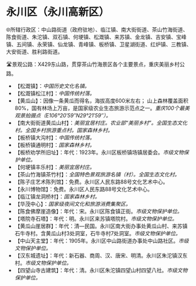 # 永川区（永川高新区）
🌐所辖行政区：中山路街道（政府驻地）、临江镇、南大街街道、茶山竹海街道、陈食街道、朱沱镇、双石镇、何埂镇、松溉镇、来苏镇、金龙镇、吉安镇、宝峰镇、五间镇、永荣镇、仙龙镇、青峰镇、板桥镇、卫星湖街道、红炉镇、三教镇、大安街道、胜利路街道。  
  
🛣️景观公路：X429东山路，贯穿茶山竹海景区各个主要景点，重庆美丽乡村公路。  
  
* 【松溉镇】：*中国历史文化名镇。*
* 【松溉镇松江村】：*中国传统村落。*
* 【黄瓜山】：因像一条黄瓜而得名，海拔高度600米左右； 山上森林覆盖面积80%，国有林场上万亩，是国家级农业生态旅游示范点之一。*重庆100个最美观景拍摄点（E106°20′59″N29°21′59″）。*
* 【南大街街道黄瓜山村】：*美丽宜居村庄。农业部“美丽乡村”。全国生态文化村。全国乡村旅游重点村。国家森林乡村。*
* 【板桥镇大沟村】：*中国传统村落。*
* 【板桥镇通明村】：*国家森林乡村。*
* 【板桥劝学所旧址】：年代：1923年。永川区板桥镇场镇居委会。*市级文物保护单位。*  
* 【何埂镇丰乐村】：*美丽宜居村庄。*
* 【茶山竹海镇茶竹村】：*全国特色景观旅游名镇（村）。全国生态文化村。*
* 【陈子庄艺术陈列馆】：免费。永川区人民东路88号文化艺术中心。
* 【永川博物馆】：免费。永川区人民东路88号文化艺术中心。
* 【临江镇龙洞桥村】：*国家森林乡村。*
* 【华茂中心】：*国家级夜间文化和旅游消费集聚区。*  
* 【陈食佛摩崖造像】：年代：宋。永川区陈食镇正街。*市级文物保护单位。*  
* 【塔院寺石塔】：年代：明。永川区来苏镇塔院村。*市级文物保护单位。*  
* 【黄瓜山崖居群】：年代：清—民国。永川区南大街办事处黄瓜山村、来苏镇石牛寺村。含黄瓜山村3处洞室，石牛寺村7处洞室。*市级文物保护单位。*  
* 【中山天主堂】：年代：1905年。永川区中山路街道办事处中山路社区。*市级文物保护单位。*  
* 【汉东城遗址】：年代：新石器、商周、汉、唐宋、明清。永川区朱沱镇汉东村。*市级文物保护单位。*  
* 【四望山寺古建筑】：年代：清。永川区朱沱镇四望山村四望八社。*市级文物保护单位。*  